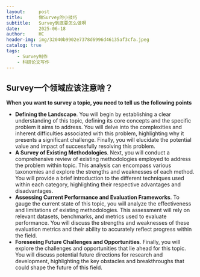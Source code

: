 ```yaml
---
layout:     post
title:      做Survey的小技巧
subtitle:   Survey到底要怎么做啊
date:       2025-06-18
author:     HC
header-img: img/32040b9902e7378d6996d46135af3cfa.jpeg
catalog: true
tags:
    - Survey制作
    - 科研论文写作
---
```



## Survey一个领域应该注意啥？
**When you want to survey a topic, you need to tell us the following points**



- **Defining the Landscape**. You will begin by establishing a clear understanding of this topic, defining its core concepts and the specific problem it aims to address. You will delve into the complexities and inherent difficulties associated with this problem, highlighting why it presents a significant challenge. Finally, you will elucidate the potential value and impact of successfully resolving this problem.
- **A Survey of Existing Methodologies**. Next, you will conduct a comprehensive review of existing methodologies employed to address the problem within topic. This analysis can encompass various taxonomies and explore the strengths and weaknesses of each method. You will provide a brief introduction to the different techniques used within each category, highlighting their respective advantages and disadvantages.
- **Assessing Current Performance and Evaluation Frameworks**. To gauge the current state of this topic, you will analyze the effectiveness and limitations of existing methodologies. This assessment will rely on relevant datasets, benchmarks, and metrics used to evaluate performance. You will discuss the strengths and weaknesses of these evaluation metrics and their ability to accurately reflect progress within the field.
- **Foreseeing Future Challenges and Opportunities**. Finally, you will explore the challenges and opportunities that lie ahead for this topic. You will discuss potential future directions for research and development, highlighting the key obstacles and breakthroughs that could shape the future of this field.